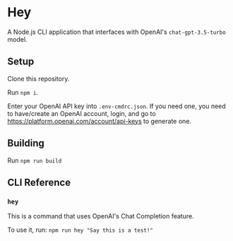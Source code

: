 # Hey

A Node.js CLI application that interfaces with OpenAI's `chat-gpt-3.5-turbo` model.

## Setup

Clone this repository.

Run `npm i`.

Enter your OpenAI API key into `.env-cmdrc.json`. If you need one, you need to have/create an OpenAI account, login, and go to https://platform.openai.com/account/api-keys to generate one.

## Building

Run `npm run build`

## CLI Reference

### `hey`

This is a command that uses OpenAI's Chat Completion feature.

To use it, run: `npm run hey "Say this is a test!"`
